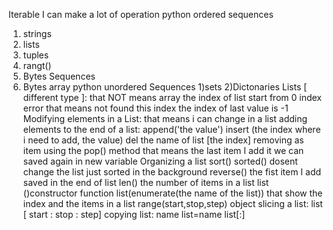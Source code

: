 Iterable I can make a lot of operation
python ordered sequences
1) strings
2) lists
3) tuples
4) rangt()
5) Bytes Sequences
6) Bytes array
python unordered Sequences
1)sets
2)Dictonaries
Lists [ different type  ]: that NOT means array
the index of list start from 0
index error that means not found this index 
the index of last value is -1
Modifying elements in a List:
that means i can change in a list
adding elements to the end of a list: append('the value')
insert (the index where i need to add, the value)
del the name of list [the index]
removing as item using the pop() method that means the last item I add it we can saved again in new variable
Organizing a list sort()
sorted() dosent change the list just sorted in the background
reverse() the fist item I add saved in the end of list
len() the number of items in a list
list ()constructor function
list(enumerate(the name of the list)) that show the index and the items in a list 
range(start,stop,step) object
slicing a list: list [ start : stop : step]
copying list: name list=name list[:]

